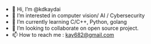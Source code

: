 - 👋 Hi, I’m @kdkaydai
- 👀 I’m interested in computer vision/ AI / Cybersecurity
- 🌱 I’m currently learning C/C++, Python, golang
- 💞️ I’m looking to collaborate on open source project.
- 📫 How to reach me : kay682@gmail.com

<!---
kdkaydai/kdkaydai is a ✨ special ✨ repository because its `README.md` (this file) appears on your GitHub profile.
You can click the Preview link to take a look at your changes.
--->
